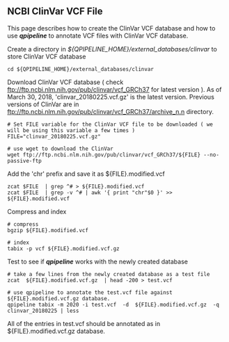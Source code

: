 ## NCBI ClinVar VCF File

This page describes how to create the ClinVar VCF database and how to use **_qpipeline_** to annotate VCF files with ClinVar VCF database.


Create a directory in *${QPIPELINE_HOME}/external_databases/clinvar* to store ClinVar VCF database 
```
cd ${QPIPELINE_HOME}/external_databases/clinvar 
```

Download ClinVar VCF database ( check ftp://ftp.ncbi.nlm.nih.gov/pub/clinvar/vcf_GRCh37 for latest version ). As of March 30, 2018, 'clinvar_20180225.vcf.gz' is the latest version.  Previous versions of ClinVar are in ftp://ftp.ncbi.nlm.nih.gov/pub/clinvar/vcf_GRCh37/archive_n.n directory. 
```
# Set FILE variable for the ClinVar VCF file to be downloaded ( we will be using this variable a few times )
FILE="clinvar_20180225.vcf.gz"

# use wget to download the ClinVar
wget ftp://ftp.ncbi.nlm.nih.gov/pub/clinvar/vcf_GRCh37/${FILE} --no-passive-ftp
```
Add the 'chr' prefix and save it as ${FILE}.modified.vcf 
```
zcat $FILE  | grep ^# > ${FILE}.modified.vcf 
zcat $FILE  | grep -v ^# | awk '{ print "chr"$0 }' >>  ${FILE}.modified.vcf 
```
Compress and index 
```
# compress 
bgzip ${FILE}.modified.vcf 

# index 
tabix -p vcf ${FILE}.modified.vcf.gz 
```
Test to see if **_qpipeline_** works with the newly created database
```
# take a few lines from the newly created database as a test file
zcat  ${FILE}.modified.vcf.gz  | head -200 > test.vcf 

# use qpipeline to annotate the test.vcf file against ${FILE}.modified.vcf.gz database.  
qpipeline tabix -m 2020 -i test.vcf  -d  ${FILE}.modified.vcf.gz  -q clinvar_20180225 | less 
```
All of the entries in test.vcf should be annotated as in ${FILE}.modified.vcf.gz database.
